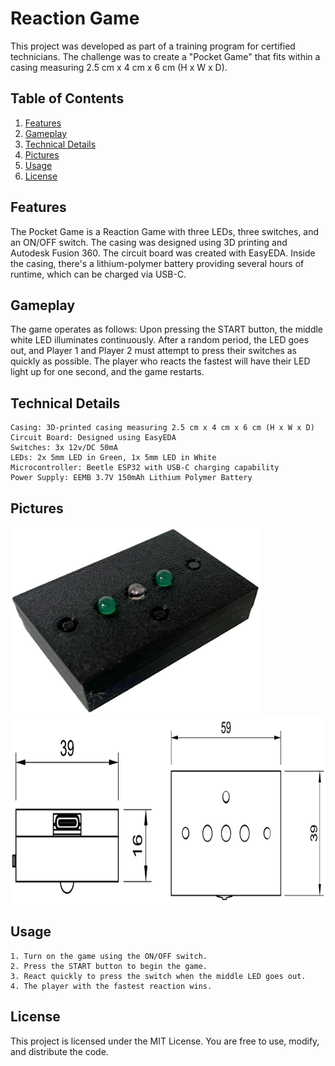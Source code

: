 # Reaction Game

This project was developed as part of a training program for certified technicians. The challenge was to create a "Pocket Game" that fits within a casing measuring 2.5 cm x 4 cm x 6 cm (H x W x D).


## Table of Contents

1. [Features](#features)
2. [Gameplay](#gameplay)
3. [Technical Details](#technicaldetails)
4. [Pictures](#pictures)
5. [Usage](#Usage)
6. [License](#license)

## Features

The Pocket Game is a Reaction Game with three LEDs, three switches, and an ON/OFF switch. The casing was designed using 3D printing and Autodesk Fusion 360. The circuit board was created with EasyEDA. Inside the casing, there's a lithium-polymer battery providing several hours of runtime, which can be charged via USB-C.

## Gameplay

The game operates as follows: Upon pressing the START button, the middle white LED illuminates continuously. After a random period, the LED goes out, and Player 1 and Player 2 must attempt to press their switches as quickly as possible. The player who reacts the fastest will have their LED light up for one second, and the game restarts.

## Technical Details

    Casing: 3D-printed casing measuring 2.5 cm x 4 cm x 6 cm (H x W x D)
    Circuit Board: Designed using EasyEDA
    Switches: 3x 12v/DC 50mA
    LEDs: 2x 5mm LED in Green, 1x 5mm LED in White
    Microcontroller: Beetle ESP32 with USB-C charging capability
    Power Supply: EEMB 3.7V 150mAh Lithium Polymer Battery

## Pictures

<img src="/images/case.png" alt="Image of the reaction game case." width="400" height="300">
<img src="/images/case_measuring.png" alt="Image of the reaction game case." width="800" height="300">

## Usage

    1. Turn on the game using the ON/OFF switch.
    2. Press the START button to begin the game.
    3. React quickly to press the switch when the middle LED goes out.
    4. The player with the fastest reaction wins.

## License

This project is licensed under the MIT License. You are free to use, modify, and distribute the code.
